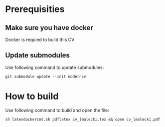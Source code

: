 # Prerequisities

## Make sure you have docker

Docker is requied to build this CV

## Update submodules

Use following command to update submodules:

```git submodule update --init moderncv```


# How to build

Use following command to build and open the file:

```sh latexdockercmd.sh pdflatex cv_lmalecki.tex && open cv_lmalecki.pdf```
